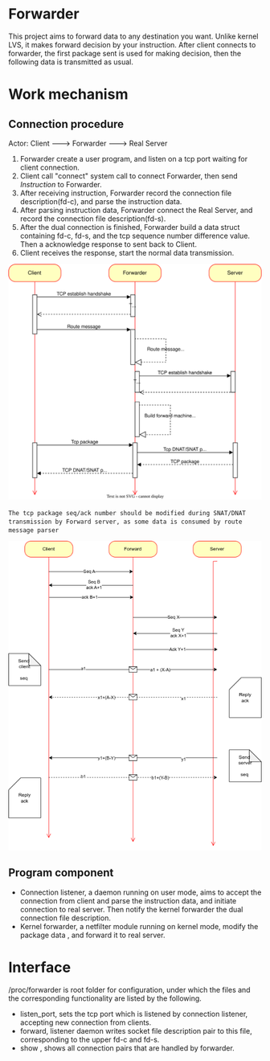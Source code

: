 # Forwarder

This project aims to forward data to any destination you want. Unlike kernel LVS, it makes forward decision by your instruction. After client connects to forwarder, the first package sent is used for making decision, then the following data is transmitted as usual.

# Work mechanism

## Connection procedure

Actor:   Client   --->   Forwarder  ---> Real Server

 1. Forwarder create a user program, and listen on a tcp port waiting for client connection.
 2. Client call "connect" system call to connect Forwarder, then send *Instruction* to Forwarder.
 3. After receiving instruction, Forwarder record the connection file description(fd-c), and parse the instruction data. 
 4. After parsing instruction data, Forwarder connect the Real Server, and record the connection file description(fd-s).
 5. After the dual connection is finished, Forwarder build a data struct containing fd-c, fd-s, and the tcp sequence number difference value. Then a acknowledge response to sent back to Client.
 6. Client receives the response,  start the normal data transmission.

<img src="docs/overall.drawio.svg"/>

`The tcp package seq/ack number should be modified during SNAT/DNAT transmission by Forward server, as some data is consumed by route message parser`

<img src="docs/seq-ack.png"/>


## Program component

 - Connection listener, a daemon running on user mode, aims to accept  the connection from client and parse the instruction data, and initiate connection to real server. Then notify the kernel forwarder the dual connection file description. 
 - Kernel forwarder, a netfilter module running on kernel mode,  modify the package data , and forward it to real server.

# Interface

/proc/forwarder is root folder for configuration, under which the  files  and the corresponding functionality are listed by the following.
- listen_port, sets the tcp port which is listened by connection listener, accepting new connection from clients.
- forward, listener daemon writes socket file description pair to this file, corresponding to the upper fd-c and fd-s.
- show , shows all connection pairs that are handled by forwarder.


